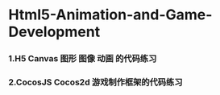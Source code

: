 # Html5-Animation-and-Game-Development
### 1.H5 Canvas 图形 图像 动画 的代码练习
### 2.CocosJS Cocos2d 游戏制作框架的代码练习

